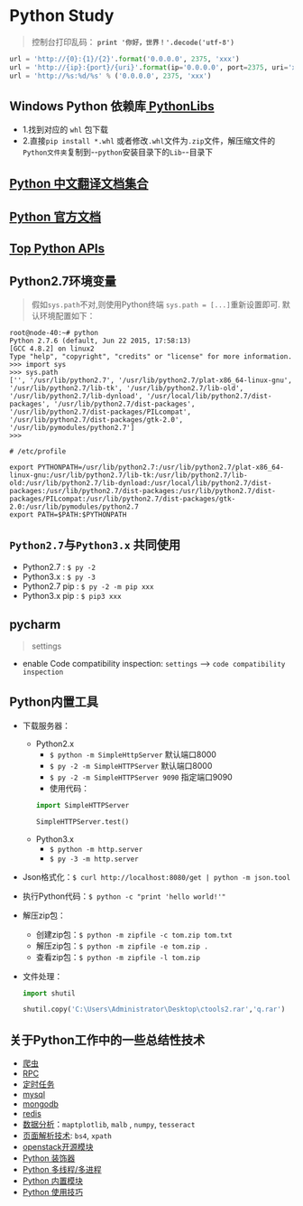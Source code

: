 # Python Study
> 控制台打印乱码： **` print '你好，世界！'.decode('utf-8') `**

```python
url = 'http://{0}:{1}/{2}'.format('0.0.0.0', 2375, 'xxx')
url = 'http://{ip}:{port}/{uri}'.format(ip='0.0.0.0', port=2375, uri='xxx')
url = 'http://%s:%d/%s' % ('0.0.0.0', 2375, 'xxx')
```

## Windows Python 依赖库[ **PythonLibs**](http://www.lfd.uci.edu/~gohlke/pythonlibs/)
* 1.找到对应的 `whl` 包下载
* 2.直接`pip install *.whl` 或者修改`.whl`文件为`.zip`文件，解压缩文件的`Python文件夹`复制到--`python`安装目录下的`Lib`--目录下

## [Python 中文翻译文档集合](http://python.usyiyi.cn/)
## [Python 官方文档](https://docs.python.org/2.7/)
## [Top Python APIs](https://www.programcreek.com/python/index/module/list)

## Python2.7环境变量
> 假如`sys.path`不对,则使用Python终端 ` sys.path = [...] `重新设置即可.
> 默认环境配置如下：

```shell
root@node-40:~# python
Python 2.7.6 (default, Jun 22 2015, 17:58:13) 
[GCC 4.8.2] on linux2
Type "help", "copyright", "credits" or "license" for more information.
>>> import sys 
>>> sys.path
['', '/usr/lib/python2.7', '/usr/lib/python2.7/plat-x86_64-linux-gnu', '/usr/lib/python2.7/lib-tk', '/usr/lib/python2.7/lib-old', '/usr/lib/python2.7/lib-dynload', '/usr/local/lib/python2.7/dist-packages', '/usr/lib/python2.7/dist-packages', '/usr/lib/python2.7/dist-packages/PILcompat', '/usr/lib/python2.7/dist-packages/gtk-2.0', '/usr/lib/pymodules/python2.7']
>>> 
```
```shell
# /etc/profile

export PYTHONPATH=/usr/lib/python2.7:/usr/lib/python2.7/plat-x86_64-linux-gnu:/usr/lib/python2.7/lib-tk:/usr/lib/python2.7/lib-old:/usr/lib/python2.7/lib-dynload:/usr/local/lib/python2.7/dist-packages:/usr/lib/python2.7/dist-packages:/usr/lib/python2.7/dist-packages/PILcompat:/usr/lib/python2.7/dist-packages/gtk-2.0:/usr/lib/pymodules/python2.7
export PATH=$PATH:$PYTHONPATH
```

## `Python2.7`与`Python3.x` 共同使用

* Python2.7 : `$ py -2`
* Python3.x : `$ py -3`
* Python2.7 pip : `$ py -2 -m pip xxx`
* Python3.x pip : `$ pip3 xxx`

## pycharm
> settings

* enable Code compatibility inspection: `settings` --> `code compatibility inspection`

## Python内置工具

* 下载服务器：
  * Python2.x
     * `$ python -m SimpleHttpServer` 默认端口8000
     * `$ py -2 -m SimpleHTTPServer` 默认端口8000
     * `$ py -2 -m SimpleHTTPServer 9090` 指定端口9090
     * 使用代码：
     ```python
     import SimpleHTTPServer

     SimpleHTTPServer.test()
     ```
  * Python3.x
     * `$ python -m http.server`
     * `$ py -3 -m http.server`

* Json格式化：`$ curl http://localhost:8080/get | python -m json.tool`

* 执行Python代码：`$ python -c "print 'hello world!'"`

* 解压zip包：
  * 创建zip包：`$ python -m zipfile -c tom.zip tom.txt`
  * 解压zip包：`$ python -m zipfile -e tom.zip .`
  * 查看zip包：`$ python -m zipfile -l tom.zip`


* 文件处理：
  ```python
  import shutil

  shutil.copy('C:\Users\Administrator\Desktop\ctools2.rar','q.rar')
  ```


## 关于Python工作中的一些总结性技术

* [爬虫](https://github.com/tomoncle/PythonStudy/tree/master/crawlers/)
* [RPC](https://github.com/tomoncle/PythonStudy/tree/master/rpc/)
* [定时任务](https://github.com/tomoncle/PythonStudy/tree/master/scheduler_task/study_apscheduler/)
* [mysql](https://github.com/tomoncle/PythonStudy/tree/master/contributed_modules/mysql/)
* [mongodb](https://github.com/tomoncle/PythonStudy/tree/master/contributed_modules/mongodb/)
* [redis](https://github.com/tomoncle/PythonStudy/tree/master/contributed_modules/redis/)
* [数据分析](https://github.com/tomoncle/PythonStudy/tree/master/data_analysis/)：`maptplotlib`, `malb` , `numpy`, `tesseract`
* [页面解析技术](https://github.com/tomoncle/PythonStudy/tree/master/page_parser/): `bs4`, `xpath`
* [openstack开源模块](https://github.com/tomoncle/PythonStudy/tree/master/OpenStack/oslo_/)
* [Python 装饰器](https://github.com/tomoncle/PythonStudy/tree/master/decorator.md)
* [Python 多线程/多进程](https://github.com/tomoncle/PythonStudy//tree/masterstandard_library/threads/)
* [Python 内置模块](https://github.com/tomoncle/PythonStudy/tree/master/standard_library/)
* [Python 使用技巧](https://github.com/tomoncle/PythonStudy/tree/master/skills)

